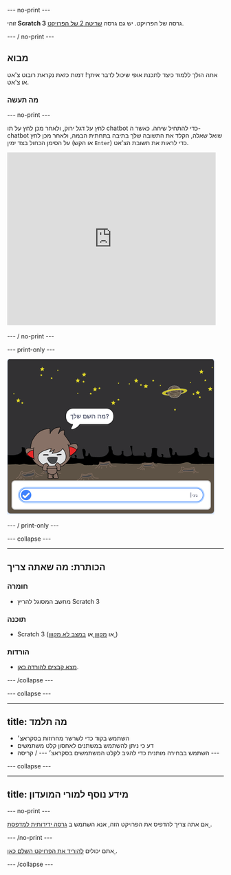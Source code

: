 \--- no-print \---

זוהי **Scratch 3** גרסה של הפרויקט. יש גם גרסה [שריטה 2 של הפרויקט](https://projects.raspberrypi.org/en/projects/chatbot-scratch2).

\--- / no-print \---

## מבוא

אתה הולך ללמוד כיצד לתכנת אופי שיכול לדבר איתך! דמות כזאת נקראת רובוט צ'אט או צ'אט.

### מה תעשה

\--- no-print \---

לחץ על דגל ירוק, ולאחר מכן לחץ על תו chatbot כדי להתחיל שיחה. כאשר ה- chatbot שואל שאלה, הקלד את התשובה שלך בתיבה בתחתית הבמה, ולאחר מכן לחץ על הסימן הכחול בצד ימין (או הקש `Enter`) כדי לראות את תשובת הצ'אט.

<div class="scratch-preview">
  <iframe allowtransparency="true" width="485" height="402" src="https://scratch.mit.edu/projects/embed/248864190/?autostart=false" 
  frameborder="0" scrolling="no"></iframe>
</div>

\--- / no-print \---

\--- print-only \---

![פרוייקט שלם](images/chatbot-preview.png)

\--- / print-only \---

\--- collapse \---

* * *

## הכותרת: מה שאתה צריך

### חומרה

- מחשב המסוגל להריץ Scratch 3

### תוכנה

- Scratch 3 (או [ מקוון ](https://rpf.io/scratchon) או [ במצב לא מקוון ](https://rpf.io/scratchoff))

### הורדות

- [מצא קבצים להורדה כאן](http://rpf.io/p/en/chatbot-go).

\--- /collapse \---

\--- collapse \---

* * *

## title: מה תלמד

- השתמש בקוד כדי לשרשר מחרוזות בסקראצ׳
- דע כי ניתן להשתמש במשתנים לאחסון קלט משתמשים
- השתמש בבחירה מותנית כדי להגיב לקלט המשתמשים בסקראצ׳ \--- / קריסה \---

\--- collapse \---

* * *

## title: מידע נוסף למורי המועדון

\--- no-print \---

אם אתה צריך להדפיס את הפרויקט הזה, אנא השתמש ב [ גרסה ידידותית למדפסת ](https://projects.raspberrypi.org/en/projects/chatbot/print).

\--- /no-print \---

אתם יכולים [ להוריד את הפרויקט השלם כאן ](http://rpf.io/p/en/chatbot-get).

\--- /collapse \---